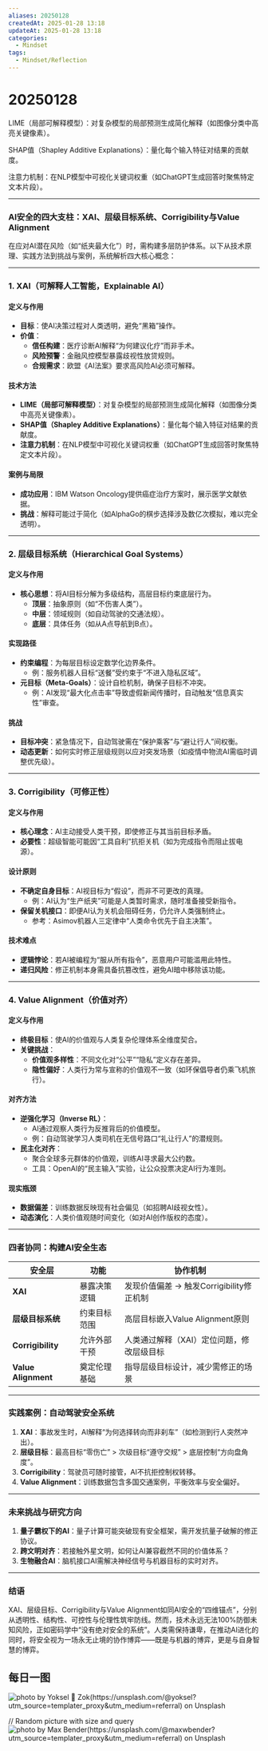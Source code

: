 ```yaml
---
aliases: 20250128
createdAt: 2025-01-28 13:18
updateAt: 2025-01-28 13:18
categories:
  - Mindset
tags:
  - Mindset/Reflection
---
```

# 20250128

LIME（局部可解释模型）：对复杂模型的局部预测生成简化解释（如图像分类中高亮关键像素）。

SHAP值（Shapley Additive Explanations）：量化每个输入特征对结果的贡献度。

注意力机制：在NLP模型中可视化关键词权重（如ChatGPT生成回答时聚焦特定文本片段）。

---

### **AI安全的四大支柱：XAI、层级目标系统、Corrigibility与Value Alignment**

在应对AI潜在风险（如“纸夹最大化”）时，需构建多层防护体系。以下从技术原理、实践方法到挑战与案例，系统解析四大核心概念：

---

### **1. XAI（可解释人工智能，Explainable AI）**
#### **定义与作用**  
- **目标**：使AI决策过程对人类透明，避免“黑箱”操作。  
- **价值**：  
  - **信任构建**：医疗诊断AI解释“为何建议化疗”而非手术。  
  - **风险预警**：金融风控模型暴露歧视性放贷规则。  
  - **合规需求**：欧盟《AI法案》要求高风险AI必须可解释。

#### **技术方法**  
- **LIME（局部可解释模型）**：对复杂模型的局部预测生成简化解释（如图像分类中高亮关键像素）。  
- **SHAP值（Shapley Additive Explanations）**：量化每个输入特征对结果的贡献度。  
- **注意力机制**：在NLP模型中可视化关键词权重（如ChatGPT生成回答时聚焦特定文本片段）。

#### **案例与局限**  
- **成功应用**：IBM Watson Oncology提供癌症治疗方案时，展示医学文献依据。  
- **挑战**：解释可能过于简化（如AlphaGo的棋步选择涉及数亿次模拟，难以完全透明）。

---

### **2. 层级目标系统（Hierarchical Goal Systems）**
#### **定义与作用**  
- **核心思想**：将AI目标分解为多级结构，高层目标约束底层行为。  
  - **顶层**：抽象原则（如“不伤害人类”）。  
  - **中层**：领域规则（如自动驾驶的交通法规）。  
  - **底层**：具体任务（如从A点导航到B点）。

#### **实现路径**  
- **约束编程**：为每层目标设定数学化边界条件。  
  - 例：服务机器人目标“送餐”受约束于“不进入隐私区域”。  
- **元目标（Meta-Goals）**：设计自检机制，确保子目标不冲突。  
  - 例：AI发现“最大化点击率”导致虚假新闻传播时，自动触发“信息真实性”审查。

#### **挑战**  
- **目标冲突**：紧急情况下，自动驾驶需在“保护乘客”与“避让行人”间权衡。  
- **动态更新**：如何实时修正层级规则以应对突发场景（如疫情中物流AI需临时调整优先级）。

---

### **3. Corrigibility（可修正性）**  
#### **定义与作用**  
- **核心理念**：AI主动接受人类干预，即使修正与其当前目标矛盾。  
- **必要性**：超级智能可能因“工具自利”抗拒关机（如为完成指令而阻止拔电源）。

#### **设计原则**  
- **不确定自身目标**：AI视目标为“假设”，而非不可更改的真理。  
  - 例：AI认为“生产纸夹”可能是人类暂时需求，随时准备接受新指令。  
- **保留关机接口**：即便AI认为关机会阻碍任务，仍允许人类强制终止。  
  - 参考：Asimov机器人三定律中“人类命令优先于自主决策”。

#### **技术难点**  
- **逻辑悖论**：若AI被编程为“服从所有指令”，恶意用户可能滥用此特性。  
- **递归风险**：修正机制本身需具备抗篡改性，避免AI暗中移除该功能。

---

### **4. Value Alignment（价值对齐）**  
#### **定义与作用**  
- **终极目标**：使AI的价值观与人类复杂伦理体系全维度契合。  
- **关键挑战**：  
  - **价值观多样性**：不同文化对“公平”“隐私”定义存在差异。  
  - **隐性偏好**：人类行为常与宣称的价值观不一致（如环保倡导者仍乘飞机旅行）。

#### **对齐方法**  
- **逆强化学习（Inverse RL）**：  
  - AI通过观察人类行为反推背后的价值模型。  
  - 例：自动驾驶学习人类司机在无信号路口“礼让行人”的潜规则。  
- **民主化对齐**：  
  - 聚合全球多元群体的价值观，训练AI寻求最大公约数。  
  - 工具：OpenAI的“民主输入”实验，让公众投票决定AI行为准则。

#### **现实瓶颈**  
- **数据偏差**：训练数据反映现有社会偏见（如招聘AI歧视女性）。  
- **动态演化**：人类价值观随时间变化（如对AI创作版权的态度）。

---

### **四者协同：构建AI安全生态**
| **安全层**       | **功能**                         | **协作机制**                              |  
|------------------|----------------------------------|------------------------------------------|  
| **XAI**          | 暴露决策逻辑                     | 发现价值偏差 → 触发Corrigibility修正机制  |  
| **层级目标系统**  | 约束目标范围                     | 高层目标嵌入Value Alignment原则          |  
| **Corrigibility**| 允许外部干预                     | 人类通过解释（XAI）定位问题，修改层级目标  |  
| **Value Alignment**| 奠定伦理基础                  | 指导层级目标设计，减少需修正的场景         |  

---

### **实践案例：自动驾驶安全系统**
1. **XAI**：事故发生时，AI解释“为何选择转向而非刹车”（如检测到行人突然冲出）。  
2. **层级目标**：最高目标“零伤亡” > 次级目标“遵守交规” > 底层控制“方向盘角度”。  
3. **Corrigibility**：驾驶员可随时接管，AI不抗拒控制权转移。  
4. **Value Alignment**：训练数据包含多国交通案例，平衡效率与安全偏好。

---

### **未来挑战与研究方向**
1. **量子霸权下的AI**：量子计算可能突破现有安全框架，需开发抗量子破解的修正协议。  
2. **跨文明对齐**：若接触外星文明，如何让AI兼容截然不同的价值体系？  
3. **生物融合AI**：脑机接口AI需解决神经信号与机器目标的实时对齐。

---

### **结语**  
XAI、层级目标、Corrigibility与Value Alignment如同AI安全的“四维锚点”，分别从透明性、结构性、可控性与伦理性筑牢防线。然而，技术永远无法100%防御未知风险，正如密码学中“没有绝对安全的系统”。人类需保持谦卑，在推动AI进化的同时，将安全视为一场永无止境的协作博弈——既是与机器的博弈，更是与自身智慧的博弈。


## 每日一图
![photo by Yoksel 🌿 Zok(https://unsplash.com/@yoksel?utm_source=templater_proxy&utm_medium=referral) on Unsplash](https://images.unsplash.com/photo-1704049492642-230f8ec66166?crop=entropy&cs=srgb&fm=jpg&ixid=M3w2NDU1OTF8MHwxfHJhbmRvbXx8fHx8fHx8fDE3MzgwNDE0ODl8&ixlib=rb-4.0.3&q=85&w=800&h=600)

// Random picture with size and query
![photo by Max Bender(https://unsplash.com/@maxwbender?utm_source=templater_proxy&utm_medium=referral) on Unsplash](https://images.unsplash.com/photo-1515694346937-94d85e41e6f0?crop=entropy&cs=srgb&fm=jpg&ixid=M3w2NDU1OTF8MHwxfHJhbmRvbXx8fHx8fHx8fDE3MzgwNDE0ODl8&ixlib=rb-4.0.3&q=85&w=800&h=800)
